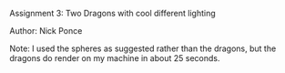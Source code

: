 Assignment 3: Two Dragons with cool different lighting

Author: Nick Ponce

Note:
I used the spheres as suggested rather than the dragons,
but the dragons do render on my machine in about 25 seconds.
